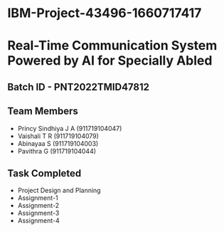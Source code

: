 # IBM-Project-43496-1660717417

# Real-Time Communication System Powered by AI for Specially Abled

## Batch ID - PNT2022TMID47812

## Team Members

 - Princy Sindhiya J A  (911719104047)
 - Vaishali T R (911719104079)
 - Abinayaa S (911719104003)
 - Pavithra G (911719104044)
 
## Task Completed

 - Project Design and Planning
 - Assignment-1
 - Assignment-2
 - Assignment-3
 - Assignment-4

